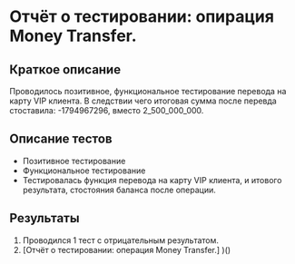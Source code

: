 # Отчёт о тестировании: опирация Money Transfer.

## Краткое описание
Проводилось позитивное, функциональное тестирование перевода на карту VIP клиента.
В следствии чего итоговая сумма после перевда стоставила:
-1794967296, вместо 2_500_000_000.

## Описание тестов
* Позитивное тестирование
* Функциональное тестирование
* Тестировалась функция перевода на карту VIP клиента, и итового результата, стостояния баланса после операции.

## Результаты
1) Проводился 1 тест с отрицательным результатом.
2) [Отчёт о тестировании: операция Money Transfer.] )()